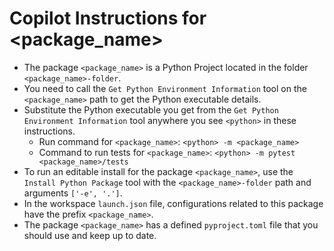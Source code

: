 # Copilot Instructions for <package_name>

-   The package `<package_name>` is a Python Project located in the folder `<package_name>-folder`.
-   You need to call the `Get Python Environment Information` tool on the `<package_name>` path to get the Python executable details.
-   Substitute the Python executable you get from the `Get Python Environment Information` tool anywhere you see `<python>` in these instructions.
    -   Run command for `<package_name>`: `<python> -m <package_name>`
    -   Command to run tests for `<package_name>`: `<python> -m pytest <package_name>/tests`
-   To run an editable install for the package `<package_name>`, use the `Install Python Package` tool with the `<package_name>-folder` path and arguments `['-e', '.']`.
-   In the workspace `launch.json` file, configurations related to this package have the prefix `<package_name>`.
-   The package `<package_name>` has a defined `pyproject.toml` file that you should use and keep up to date.
